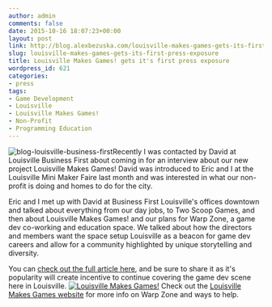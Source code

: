 ```yaml
---
author: admin
comments: false
date: 2015-10-16 18:07:23+00:00
layout: post
link: http://blog.alexbezuska.com/louisville-makes-games-gets-its-first-press-exposure/
slug: louisville-makes-games-gets-its-first-press-exposure
title: Louisville Makes Games! gets it's first press exposure
wordpress_id: 621
categories:
- press
tags:
- Game Development
- Louisville
- Louisville Makes Games!
- Non-Profit
- Programming Education
---
```


![blog-louisville-business-first](/images/2015/10/blog-louisville-business-first.jpg)Recently I was contacted by David at Louisville Business First about coming in for an interview about our new project Louisville Makes Games!
David was introduced to Eric and I at the Louisville Mini Maker Faire last month and was interested in what our non-profit is doing and homes to do for the city.

Eric and I met up with David at Business First Louisville's offices downtown and talked about everything from our day jobs, to Two Scoop Games, and then about Louisville Makes Games! and our plans for Warp Zone, a game dev co-working and education space. We talked about how the directors and members want the space setup Louisville as a beacon for game dev careers and allow for a community highlighted by unique storytelling and diversity.

You can [check out the full article here](http://www.bizjournals.com/louisville/news/2015/10/14/nonprofit-seeks-to-open-louisvilles-only-game.html), and be sure to share it as it's popularity will create incentive to continue covering the game dev scene here in Louisville.
[![Louisville Makes Games!](/images/2015/10/logo-2015.png)](http://louisvillemakesgames.org)
Check out the [Louisville Makes Games website](http://louisvillemakesgames.org) for more info on Warp Zone and ways to help.

